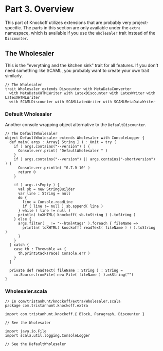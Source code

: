 # Part 3. Overview #

This part of Knockoff utilizes extensions that are probably very project-specific.
The parts in this section are only available under the `extra` namespace, which is
available if you use the `Wholesaler` trait instead of the `Discounter`.


## The Wholesaler ##

This is the "everything and the kitchen sink" trait for all features. If you don't
need something like SCAML, you probably want to create your own trait similarly.

    // The Wholesaler
    trait Wholesaler extends Discounter with MetaDataConverter
      with MetaDataXHTMLWriter with LatexDiscounter with LatexWriter with LatexXHTMLWriter
      with SCAMLDiscounter with SCAMLLatexWriter with SCAMLMetaDataWriter

### Default Wholesaler

Another console wrapping object alternative to the `DefaultDiscounter`.

    // The DefaultWholesaler
    object DefaultWholesaler extends Wholesaler with ConsoleLogger {
      def main( args : Array[ String ] ) : Unit = try {
        if ( args.contains("--version") ) {
          Console.err.print( "DefaultWholesaler " )
        }
        if ( args.contains("--version") || args.contains("-shortversion") ) {
          Console.err.println( "0.7.0-10" )
          return 0
        }
        
        if ( args.isEmpty ) {
          val sb = new StringBuilder
          var line : String = null
          do {
            line = Console.readLine
            if ( line != null ) sb.append( line )
          } while ( line != null )
          println( toXHTML( knockoff( sb.toString ) ).toString )
        } else {
          args.filter( _ != "--html4tags" ).foreach { fileName =>
            println( toXHTML( knockoff( readText( fileName ) ) ).toString )
          }
        }
      } catch {
        case th : Throwable => {
          th.printStackTrace( Console.err )
        }
      }
      
      private def readText( fileName : String ) : String =
        io.Source.fromFile( new File( fileName ) ).mkString("")
    }

### Wholesaler.scala

    // In com/tristanhunt/knockoff/extra/Wholesaler.scala
    package com.tristanhunt.knockoff.extra

    import com.tristanhunt.knockoff.{ Block, Paragraph, Discounter }
    
    // See the Wholesaler
    
    import java.io.File
    import scala.util.logging.ConsoleLogger
    
    // See the DefaultWholesaler

[MultiMarkdown]: http://fletcherpenney.net/multimarkdown/users_guide/multimarkdown_syntax_guide/